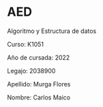# AED

Algoritmo y Estructura de datos

Curso: K1051

Año de cursada: 2022

Legajo: 2038900

Apellido: Murga Flores

Nombre: Carlos Maico
